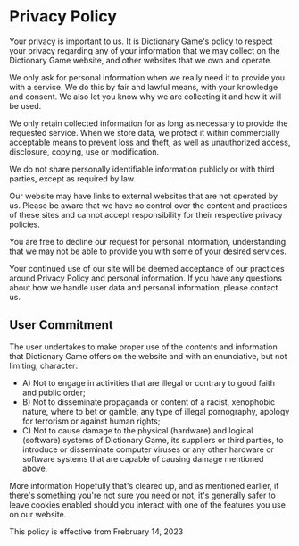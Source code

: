 # Privacy Policy

Your privacy is important to us. It is Dictionary Game's policy to respect your privacy regarding any of your information that we may collect on the Dictionary Game website, and other websites that we own and operate.

We only ask for personal information when we really need it to provide you with a service. We do this by fair and lawful means, with your knowledge and consent. We also let you know why we are collecting it and how it will be used.

We only retain collected information for as long as necessary to provide the requested service. When we store data, we protect it within commercially acceptable means to prevent loss and theft, as well as unauthorized access, disclosure, copying, use or modification.

We do not share personally identifiable information publicly or with third parties, except as required by law.

Our website may have links to external websites that are not operated by us. Please be aware that we have no control over the content and practices of these sites and cannot accept responsibility for their respective privacy policies.

You are free to decline our request for personal information, understanding that we may not be able to provide you with some of your desired services.

Your continued use of our site will be deemed acceptance of our practices around Privacy Policy and personal information. If you have any questions about how we handle user data and personal information, please contact us.

## User Commitment

The user undertakes to make proper use of the contents and information that Dictionary Game offers on the website and with an enunciative, but not limiting, character:

* A) Not to engage in activities that are illegal or contrary to good faith and public order;
* B) Not to disseminate propaganda or content of a racist, xenophobic nature, where to bet or gamble, any type of illegal pornography, apology for terrorism or against human rights;
* C) Not to cause damage to the physical (hardware) and logical (software) systems of Dictionary Game, its suppliers or third parties, to introduce or disseminate computer viruses or any other hardware or software systems that are capable of causing damage mentioned above.

More information
Hopefully that's cleared up, and as mentioned earlier, if there's something you're not sure you need or not, it's generally safer to leave cookies enabled should you interact with one of the features you use on our website.

This policy is effective from Frebruary 14, 2023
